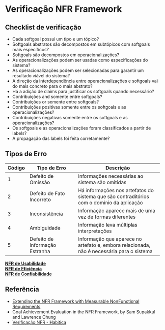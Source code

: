 # Verificação NFR Framework

## Checklist de verificação

* Cada softgoal possui um tipo e um tópico?
* Softgoals abstratos são decompostos em subtópicos com softgoals mais específicos?
* Softgoals são decompostos em operacionalizações?
* As operacionalizações podem ser usadas como especificações do sistema?
* As operacionalizações podem ser selecionadas para garantir um resultado viável do sistema?
* A direção da interdependência entre operacionalizações e softgoals vai do mais concreto para o mais abstrato?
* Há a adição de claims para justificar os softgoals quando necessário?
* Contribuições and somente entre softgoals?
* Contribuições or somente entre softgoals?
* Contribuições positivas somente entre os softgoals e as operacionalizações?
* Contribuições negativas somente entre os softgoals e as operacionalizações?
* Os softgoals e as operacionalizações foram classificados a partir de labels?
* A propagação das labels foi feita corretamente?

## Tipos de Erro

|Código|Tipo de Erro|Descrição|
|---|---|---|
| 1 | Defeito de Omissão | Informações necessárias ao sistema são omitidas |
| 2 | Defeito de Fato Incorreto | Há informações nos artefatos do sistema que são contraditórios com o domínio da aplicação |
| 3 | Inconsistência | Informação aparece mais de uma vez de formas diferentes |
| 4 | Ambiguidade | Informação leva múltiplas interpretações |
| 5 | Defeito de Informação Estranha | Informação que aparece no artefato e, embora relacionada, não é necessária para o sistema |

[**NFR de Usabilidade**](/docs/verification/NFR/NFR_usabilidade_verify.md) <br>
[**NFR de Eficiência**](/docs/verification/NFR/NFR_eficiencia_verify.md) <br>
[**NFR de Confiabilidade**](/docs/verification/NFR/NFR_confiabilidade_verify.md) <br>

## Referência
* [Extending the NFR Framework with Measurable NonFunctional Requirements](https://pdfs.semanticscholar.org/4ab6/c7def9be016130684ae615d5bd6ae0e04992.pdf)
* Goal Achievement Evaluation in the NFR Framework, by Sam Supakkul and Lawrence Chung
* [Verificação NFR - Habitica](https://requisitos-habitica.herokuapp.com/VerificacaoNFR)

<!DOCTYPE html>
<html>
<head>
<style src='docs/docs/assets/css/table.css'>
table {
  width: 100%;
}
</style>
<link rel="stylesheet" href="docs/assets/css/table.css">
</head>
</html> 

